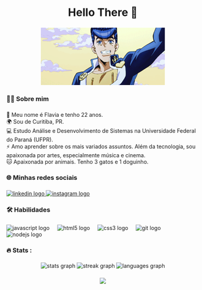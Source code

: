 <h1 align="center">Hello There 👋</h1>

###

<div align="center">
  <img height="150" src="https://github.com/flaviaros4/flaviaros4/blob/main/tumblr_oiqvm2XpbW1shff2jo2_540%20(1).gif"  />
</div>

###

<h3 align="left">👩‍💻  Sobre mim</h3>

###

<p align="left">💜 Meu nome é Flavia e tenho 22 anos.<br>🌍 Sou de Curitiba, PR.<br>💻 Estudo Análise e Desenvolvimento de Sistemas na Universidade Federal do Paraná (UFPR).<br>⚡ Amo aprender sobre os mais variados assuntos. Além da tecnologia, sou apaixonada por artes, especialmente música e cinema. <br>🐱 Apaixonada por animais. Tenho 3 gatos e 1 doguinho.</p>

###

<h3 align="left">🌐 Minhas redes sociais</h3>

###

<div align="leftr">
  <a href="https://www.linkedin.com/in/flaviarosa25/" target="_blank">
    <img src="https://img.shields.io/static/v1?message=LinkedIn&logo=linkedin&label=&color=0077B5&logoColor=white&labelColor=&style=for-the-badge" height="25" alt="linkedin logo"  />
  </a>
  <a href="https://www.instagram.com/flaviarosa__/" target="_blank">
    <img src="https://img.shields.io/static/v1?message=Instagram&logo=instagram&label=&color=E4405F&logoColor=white&labelColor=&style=for-the-badge" height="25" alt="instagram logo"  />
  </a>
</div>

###

<h3 align="left">🛠 Habilidades</h3>

###

<div align="left">
  <img src="https://cdn.jsdelivr.net/gh/devicons/devicon/icons/javascript/javascript-original.svg" height="40" alt="javascript logo"  />
  <img width="12" />
  <img src="https://cdn.jsdelivr.net/gh/devicons/devicon/icons/html5/html5-original.svg" height="40" alt="html5 logo"  />
  <img width="12" />
  <img src="https://cdn.jsdelivr.net/gh/devicons/devicon/icons/css3/css3-original.svg" height="40" alt="css3 logo"  />
  <img width="12" />
  <img src="https://cdn.jsdelivr.net/gh/devicons/devicon/icons/git/git-original.svg" height="40" alt="git logo"  />
  <img width="12" />
  <img src="https://cdn.jsdelivr.net/gh/devicons/devicon/icons/nodejs/nodejs-original.svg" height="40" alt="nodejs logo"  />
</div>

###

<h3 align="left">🔥  Stats :</h3>

###

<div align="center">
  <img src="https://github-readme-stats.vercel.app/api?username=flaviaros4&hide_title=false&hide_rank=false&show_icons=true&include_all_commits=true&count_private=true&disable_animations=false&theme=ocean_dark&locale=en&hide_border=false&order=1" height="250" alt="stats graph"  />
   <img src="https://streak-stats.demolab.com?user=flaviaros4&locale=en&mode=daily&theme=ocean_dark&hide_border=false&border_radius=5&order=3" height="220" alt="streak graph"  />
  <img src="https://github-readme-stats.vercel.app/api/top-langs?username=flaviaros4&locale=en&hide_title=false&layout=compact&card_width=320&langs_count=5&theme=ocean_dark&hide_border=false&order=2" height="150" alt="languages graph"  />
</div>

###


<div align="center">
  <img src="https://profile-counter.glitch.me/flaviaros4/count.svg?"  />
</div>

###

